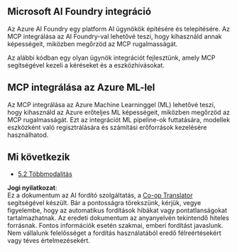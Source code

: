 <!--
CO_OP_TRANSLATOR_METADATA:
{
  "original_hash": "33daea2e41ef7635cf13c41d6a3ea773",
  "translation_date": "2025-07-14T00:08:41+00:00",
  "source_file": "05-AdvancedTopics/mcp-integration/README.md",
  "language_code": "hu"
}
-->
## Microsoft AI Foundry integráció

Az Azure AI Foundry egy platform AI ügynökök építésére és telepítésére. Az MCP integrálása az AI Foundry-val lehetővé teszi, hogy kihasználd annak képességeit, miközben megőrzöd az MCP rugalmasságát.

Az alábbi kódban egy olyan ügynök integrációt fejlesztünk, amely MCP segítségével kezeli a kéréseket és a eszközhívásokat.

## MCP integrálása az Azure ML-lel

Az MCP integrálása az Azure Machine Learninggel (ML) lehetővé teszi, hogy kihasználd az Azure erőteljes ML képességeit, miközben megőrzöd az MCP rugalmasságát. Ezt az integrációt ML pipeline-ok futtatására, modellek eszközként való regisztrálására és számítási erőforrások kezelésére használhatod.

## Mi következik

- [5.2 Többmodalitás](../mcp-multi-modality/README.md)

**Jogi nyilatkozat**:  
Ez a dokumentum az AI fordító szolgáltatás, a [Co-op Translator](https://github.com/Azure/co-op-translator) segítségével készült. Bár a pontosságra törekszünk, kérjük, vegye figyelembe, hogy az automatikus fordítások hibákat vagy pontatlanságokat tartalmazhatnak. Az eredeti dokumentum az anyanyelvén tekintendő hiteles forrásnak. Fontos információk esetén szakmai, emberi fordítást javaslunk. Nem vállalunk felelősséget a fordítás használatából eredő félreértésekért vagy téves értelmezésekért.